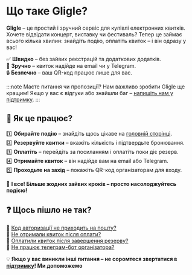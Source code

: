 # Що таке Gligle?

**Gligle** – це простий і зручний сервіс для купівлі електронних квитків.  
Хочете відвідати концерт, виставку чи фестиваль? Тепер це займає всього кілька хвилин: знайдіть подію, оплатіть квиток – і він одразу у вас!

✅ **Швидко** – без зайвих реєстрацій та додаткових додатків.  
📩 **Зручно** – квиток надійде на email чи у Telegram.  
🔒 **Безпечно** – ваш QR-код працює лише для вас.

:::note Маєте питання чи пропозиції?
Нам важливо зробити Gligle ще кращим! Якщо у вас є відгуки або знайшли баг – [напишіть нам у підтримку](/docs/customer/support).
:::

## 🔹 Як це працює?

1️⃣ **Обирайте подію** – знайдіть щось цікаве на [головній сторінці](https://gligle.app/).  
2️⃣ **Резервуйте квитки** – вкажіть кількість і підтвердьте бронювання.  
3️⃣ **Оплатіть** – перейдіть за посиланням і оплатіть поки діє резерв.  
4️⃣ **Отримайте квиток** – він надійде вам на email або Telegram.  
5️⃣ **Проходьте на захід** – покажіть QR-код організаторам для входу.

🎉 **І все! Більше жодних зайвих кроків – просто насолоджуйтесь подією!**

## ❓ Щось пішло не так?

🔹 [Код авторизації не приходить на пошту?](/docs/customer/troubleshooting#код-авторизації-не-приходить-на-пошту)  
🔹 [Не отримали квиток після оплати?](/docs/customer/troubleshooting#код-авторизації-не-приходить-на-пошту)  
🔹 [Оплатили квиток після завершення резерву?](/docs/customer/troubleshooting#оплатили-квиток-після-того-як-резерв-закінчився)  
🔹 [Не працює телеграм-бот організатора?](/docs/customer/troubleshooting#не-працює-телеграм-бот-організатора)

💡 **Якщо у вас виникли інші питання – не соромтеся звертатися в [підтримку](/docs/customer/support)! Ми допоможемо**
